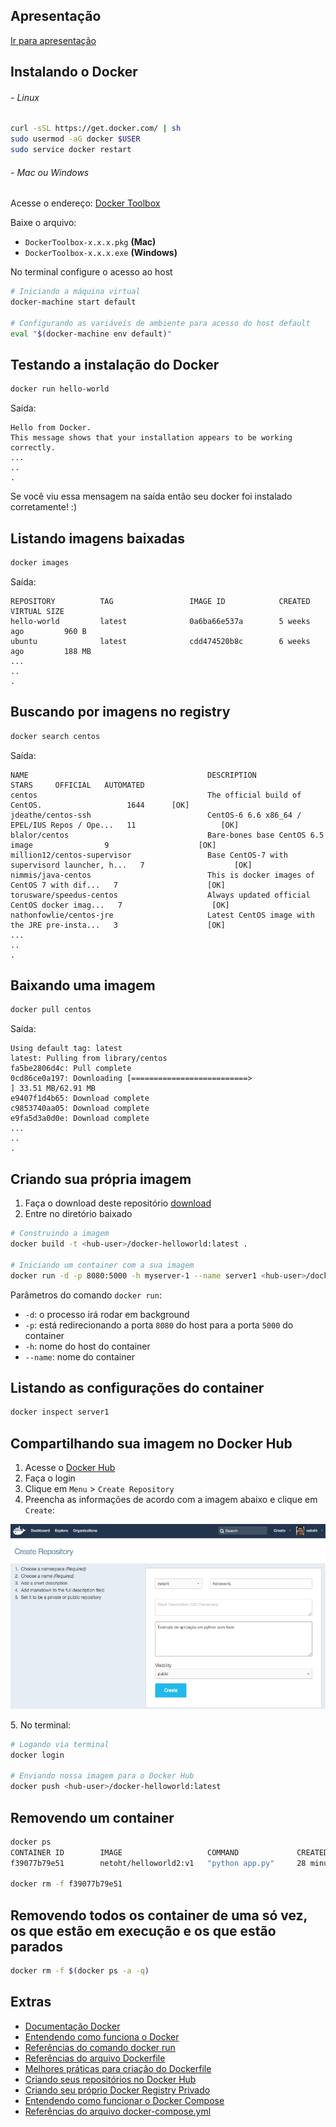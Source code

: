 ## Apresentação

[Ir para apresentação](http://bit.ly/docker-hw-pp)

## Instalando o Docker

###### - Linux

```sh
curl -sSL https://get.docker.com/ | sh
sudo usermod -aG docker $USER
sudo service docker restart
```

###### - Mac ou Windows

Acesse o endereço: [Docker Toolbox](https://github.com/docker/toolbox/releases/latest)

Baixe o arquivo:

- `DockerToolbox-x.x.x.pkg` **(Mac)**
- `DockerToolbox-x.x.x.exe` **(Windows)**

No terminal configure o acesso ao host

```sh
# Iniciando a máquina virtual
docker-machine start default

# Configurando as variáveis de ambiente para acesso do host default
eval "$(docker-machine env default)"
```

## Testando a instalação do Docker

```sh
docker run hello-world
```

Saída:

```
Hello from Docker.
This message shows that your installation appears to be working correctly.
...
..
.
```

Se você viu essa mensagem na saída então seu docker foi instalado corretamente! :)

## Listando imagens baixadas

```sh
docker images
```

Saída:

```
REPOSITORY          TAG                 IMAGE ID            CREATED             VIRTUAL SIZE
hello-world         latest              0a6ba66e537a        5 weeks ago         960 B
ubuntu              latest              cdd474520b8c        6 weeks ago         188 MB
...
..
.
```


## Buscando por imagens no registry

```sh
docker search centos
```

Saída:

```
NAME                                        DESCRIPTION                                     STARS     OFFICIAL   AUTOMATED
centos                                      The official build of CentOS.                   1644      [OK]
jdeathe/centos-ssh                          CentOS-6 6.6 x86_64 / EPEL/IUS Repos / Ope...   11                   [OK]
blalor/centos                               Bare-bones base CentOS 6.5 image                9                    [OK]
million12/centos-supervisor                 Base CentOS-7 with supervisord launcher, h...   7                    [OK]
nimmis/java-centos                          This is docker images of CentOS 7 with dif...   7                    [OK]
torusware/speedus-centos                    Always updated official CentOS docker imag...   7                    [OK]
nathonfowlie/centos-jre                     Latest CentOS image with the JRE pre-insta...   3                    [OK]
...
..
.
```

## Baixando uma imagem

```sh
docker pull centos
```

Saída:

```
Using default tag: latest
latest: Pulling from library/centos
fa5be2806d4c: Pull complete
0cd86ce0a197: Downloading [==========================>                        ] 33.51 MB/62.91 MB
e9407f1d4b65: Download complete
c9853740aa05: Download complete
e9fa5d3a0d0e: Download complete
...
..
.
```

## Criando sua própria imagem

1. Faça o download deste repositório [download](https://github.com/netoht/docker-helloworld/archive/master.zip)
1. Entre no diretório baixado

```sh
# Construindo a imagem
docker build -t <hub-user>/docker-helloworld:latest .

# Iniciando um container com a sua imagem
docker run -d -p 8080:5000 -h myserver-1 --name server1 <hub-user>/docker-helloworld:latest
```

Parâmetros do comando `docker run`:

- `-d`: o processo irá rodar em background
- `-p`: está redirecionando a porta `8080` do host para a porta `5000` do container
- `-h`: nome do host do container
- `--name`: nome do container

## Listando as configurações do container

```sh
docker inspect server1
```

## Compartilhando sua imagem no Docker Hub

1. Acesse o [Docker Hub](http://hub.docker.com)
2. Faça o login
3. Clique em `Menu` > `Create Repository`
4. Preencha as informações de acordo com a imagem abaixo e clique em `Create`:

![Criando repositório](images/create-repository.png)

5\. No terminal:

```sh
# Logando via terminal
docker login

# Enviando nossa imagem para o Docker Hub
docker push <hub-user>/docker-helloworld:latest
```

## Removendo um container

```sh
docker ps
CONTAINER ID        IMAGE                   COMMAND             CREATED             STATUS              PORTS                    NAMES
f39077b79e51        netoht/helloworld2:v1   "python app.py"     28 minutes ago      Up 28 minutes       5000/tcp                 db

docker rm -f f39077b79e51
```

## Removendo todos os container de uma só vez, os que estão em execução e os que estão parados

```sh
docker rm -f $(docker ps -a -q)
```

## Extras

- [Documentação Docker](https://docs.docker.com/)
- [Entendendo como funciona o Docker](https://docs.docker.com/engine/introduction/understanding-docker/)
- [Referências do comando docker run](https://docs.docker.com/engine/reference/run/)
- [Referências do arquivo Dockerfile](https://docs.docker.com/engine/reference/builder/)
- [Melhores práticas para criação do Dockerfile](https://docs.docker.com/engine/articles/dockerfile_best-practices/)
- [Criando seus repositórios no Docker Hub](https://docs.docker.com/docker-hub/repos/)
- [Criando seu próprio Docker Registry Privado](https://docs.docker.com/registry/deploying/)
- [Entendendo como funcionar o Docker Compose](https://docs.docker.com/compose/)
- [Referências do arquivo docker-compose.yml](http://docs.docker.com/compose/compose-file/)